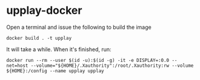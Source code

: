 # upplay-docker

Open a terminal and issue the following to build the image

`docker build . -t upplay`

It will take a while. When it's finished, run:

`docker run --rm --user $(id -u):$(id -g) -it -e DISPLAY=:0.0 --net=host --volume="${HOME}/.Xauthority":/root/.Xauthority:rw --volume ${HOME}:/config --name upplay upplay`
